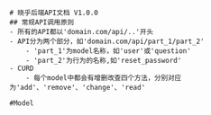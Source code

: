 

	# 晓乎后端API文档 V1.0.0
	## 常规API调用原则
	- 所有的API都以'domain.com/api/..'开头
	- API分为两个部分，如'domain.com/api/part_1/part_2'
		- 'part_1'为model名称，如'user'或'question'
		- 'part_2'为行为的名称,如'reset_password'
	- CURD
		- 每个model中都会有增删改查四个方法，分别对应为'add'、'remove'、'change'、'read'

	#Model